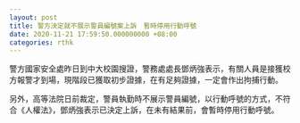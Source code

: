 ```yaml
---
layout: post
title: 警方決定就不展示警員編號案上訴　暫時停用行動呼號
date: 2020-11-21 17:59:50.000000000 +08:00
categories: rthk
---
```


警方國家安全處昨日到中大校園搜證，警務處處長鄧炳強表示，有關人員是接獲校方報警才到場，現階段已獲取初步證據，在有足夠證據，一定會作出拘捕行動。

另外，高等法院日前裁定，警員執勤時不展示警員編號，以行動呼號的方式，不符合《人權法》，鄧炳強表示已決定上訴，在未有結果前，會暫時停用行動呼號。
